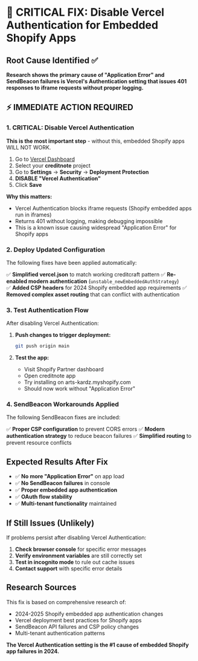 # 🚨 CRITICAL FIX: Disable Vercel Authentication for Embedded Shopify Apps

## Root Cause Identified ✅

**Research shows the primary cause of "Application Error" and SendBeacon failures is Vercel's Authentication setting that issues 401 responses to iframe requests without proper logging.**

## ⚡ IMMEDIATE ACTION REQUIRED

### 1. **CRITICAL: Disable Vercel Authentication**

**This is the most important step** - without this, embedded Shopify apps WILL NOT WORK.

1. Go to [Vercel Dashboard](https://vercel.com/dashboard)
2. Select your **creditnote** project  
3. Go to **Settings** → **Security** → **Deployment Protection**
4. **DISABLE "Vercel Authentication"**
5. Click **Save**

**Why this matters:**
- Vercel Authentication blocks iframe requests (Shopify embedded apps run in iframes)
- Returns 401 without logging, making debugging impossible  
- This is a known issue causing widespread "Application Error" for Shopify apps

### 2. **Deploy Updated Configuration**

The following fixes have been applied automatically:

✅ **Simplified vercel.json** to match working creditcraft pattern
✅ **Re-enabled modern authentication** (`unstable_newEmbeddedAuthStrategy`)  
✅ **Added CSP headers** for 2024 Shopify embedded app requirements
✅ **Removed complex asset routing** that can conflict with authentication

### 3. **Test Authentication Flow**

After disabling Vercel Authentication:

1. **Push changes to trigger deployment:**
   ```bash
   git push origin main
   ```

2. **Test the app:**
   - Visit Shopify Partner dashboard
   - Open creditnote app
   - Try installing on arts-kardz.myshopify.com
   - Should now work without "Application Error"

### 4. **SendBeacon Workarounds Applied**

The following SendBeacon fixes are included:

✅ **Proper CSP configuration** to prevent CORS errors
✅ **Modern authentication strategy** to reduce beacon failures
✅ **Simplified routing** to prevent resource conflicts

## Expected Results After Fix

- ✅ **No more "Application Error"** on app load
- ✅ **No SendBeacon failures** in console  
- ✅ **Proper embedded app authentication**
- ✅ **OAuth flow stability**
- ✅ **Multi-tenant functionality** maintained

## If Still Issues (Unlikely)

If problems persist after disabling Vercel Authentication:

1. **Check browser console** for specific error messages
2. **Verify environment variables** are still correctly set
3. **Test in incognito mode** to rule out cache issues
4. **Contact support** with specific error details

## Research Sources

This fix is based on comprehensive research of:
- 2024-2025 Shopify embedded app authentication changes
- Vercel deployment best practices for Shopify apps  
- SendBeacon API failures and CSP policy changes
- Multi-tenant authentication patterns

**The Vercel Authentication setting is the #1 cause of embedded Shopify app failures in 2024.**